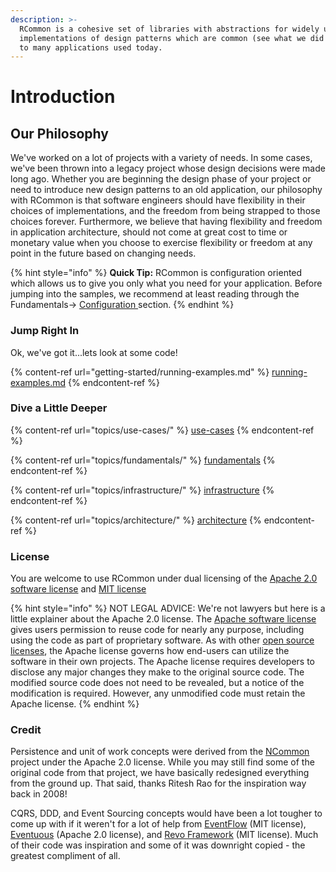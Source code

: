 ```yaml
---
description: >-
  RCommon is a cohesive set of libraries with abstractions for widely used
  implementations of design patterns which are common (see what we did there?)
  to many applications used today.
---
```


# Introduction

## Our Philosophy

We've worked on a lot of projects with a variety of needs. In some cases, we've been thrown into a legacy project whose design decisions were made long ago. Whether you are beginning the design phase of your project or need to introduce new design patterns to an old application, our philosophy with RCommon is that software engineers should have flexibility in their choices of implementations, and the freedom from being strapped to those choices forever. Furthermore, we believe that having flexibility and freedom in application architecture, should not come at great cost to time or monetary value when you choose to exercise flexibility or freedom at any point in the future based on changing needs.

{% hint style="info" %}
**Quick Tip:** RCommon is configuration oriented which allows us to give you only what you need for your application. Before jumping into the samples, we recommend at least reading through the Fundamentals-> [Configuration ](topics/fundamentals/configuration.md)section.
{% endhint %}

### Jump Right In

Ok, we've got it...lets look at some code!

{% content-ref url="getting-started/running-examples.md" %}
[running-examples.md](getting-started/running-examples.md)
{% endcontent-ref %}

### Dive a Little Deeper

{% content-ref url="topics/use-cases/" %}
[use-cases](topics/use-cases/)
{% endcontent-ref %}

{% content-ref url="topics/fundamentals/" %}
[fundamentals](topics/fundamentals/)
{% endcontent-ref %}

{% content-ref url="topics/infrastructure/" %}
[infrastructure](topics/infrastructure/)
{% endcontent-ref %}

{% content-ref url="topics/architecture/" %}
[architecture](topics/architecture/)
{% endcontent-ref %}



### License

You are welcome to use RCommon under dual licensing of the [Apache 2.0 software license](https://www.apache.org/licenses/LICENSE-2.0) and [MIT license](https://mit-license.org/)

{% hint style="info" %}
NOT LEGAL ADVICE: We're not lawyers but here is a little explainer about the Apache 2.0 license. The [Apache software license](https://www.apache.org/licenses/LICENSE-2.0) gives users permission to reuse code for nearly any purpose, including using the code as part of proprietary software. As with other [open source licenses](https://snyk.io/learn/open-source-licenses/), the Apache license governs how end-users can utilize the software in their own projects. The Apache license requires developers to disclose any major changes they make to the original source code. The modified source code does not need to be revealed, but a notice of the modification is required. However, any unmodified code must retain the Apache license.
{% endhint %}

### Credit

Persistence and unit of work concepts were derived from the [NCommon](https://github.com/riteshrao/ncommon) project under the Apache 2.0 license. While you may still find some of the original code from that project, we have basically redesigned everything from the ground up. That said, thanks Ritesh Rao for the inspiration way back in 2008!

CQRS, DDD, and Event Sourcing concepts would have been a lot tougher to come up with if it weren't for a lot of help from [EventFlow](https://docs.geteventflow.net/) (MIT license), [Eventuous](https://eventuous.dev/) (Apache 2.0 license), and [Revo Framework](https://docs.revoframework.net/) (MIT license). Much of their code was inspiration and some of it was downright copied - the greatest compliment of all.
